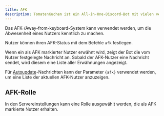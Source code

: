 ```yaml
---
title: AFK
description: TomatenKuchen ist ein All-in-One-Discord-Bot mit vielen verschiedenen Funktionen. Diese Seite erklärt das AFK-System.
---
```


Das AFK-/Away-from-keyboard-System kann verwendet werden, um die Abwesenheit eines Nutzers kenntlich zu machen.

Nutzer können ihren AFK-Status mit dem Befehle `afk` festlegen.

Wenn ein als AFK markierter Nutzer erwähnt wird, zeigt der Bot die vom Nutzer festgelegte Nachricht an. Sobald der AFK-Nutzer eine Nachricht sendet, wird diesem eine Liste aller Erwähnungen angezeigt.

Für [Autoupdate](/autoupdate)-Nachrichten kann der Parameter `{afk}` verwendet werden, um eine Liste der aktuellen AFK-Nutzer anzuzeigen.

## AFK-Rolle

In den Servereinstellungen kann eine Rolle ausgewählt werden, die als AFK markierte Nutzer erhalten.
